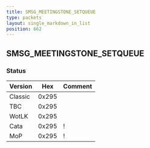 ```yaml
---
title: SMSG_MEETINGSTONE_SETQUEUE
type: packets
layout: single_markdown_in_list
position: 662
---
```


## SMSG_MEETINGSTONE_SETQUEUE

### Status

Version    | Hex        | Comment
---------- | ---------- | ---------- 
Classic    | 0x295      | 
TBC        | 0x295      | 
WotLK      | 0x295      | 
Cata       | 0x295      | !
MoP        | 0x295      | !